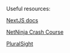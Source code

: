Useful resources:

[NextJS docs](https://nextjs.org/docs)

[NetNinja Crash Course](https://www.youtube.com/watch?v=TJQbDPGzm0Y&list=PL4cUxeGkcC9jZIVqmy_QhfQdi6mzQvJnT)

[PluralSight](https://app.pluralsight.com/library/courses/nextjs-13-fundamentals/table-of-contents)
